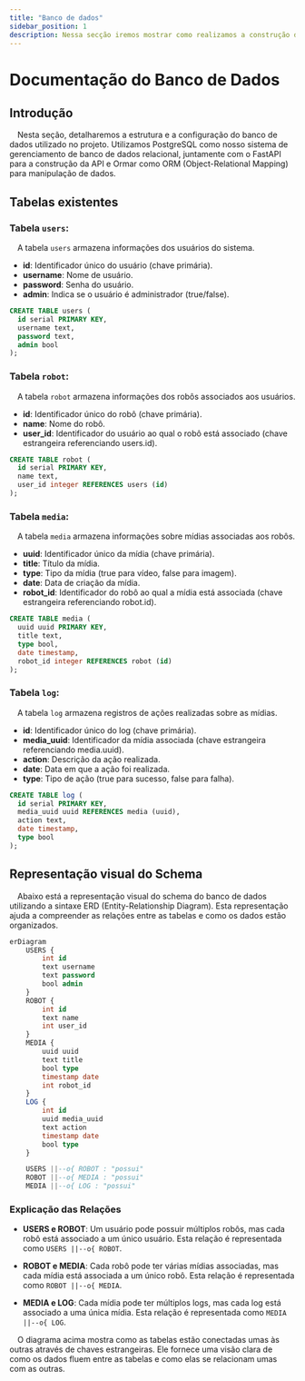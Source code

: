 ```yaml
---
title: "Banco de dados"
sidebar_position: 1
description: Nessa secção iremos mostrar como realizamos a construção do banco de dados do projeto.
---
```


# Documentação do Banco de Dados

## Introdução

&emsp;Nesta seção, detalharemos a estrutura e a configuração do banco de dados utilizado no projeto. Utilizamos PostgreSQL como nosso sistema de gerenciamento de banco de dados relacional, juntamente com o FastAPI para a construção da API e Ormar como ORM (Object-Relational Mapping) para manipulação de dados.

## Tabelas existentes 

### Tabela `users`:

&emsp;A tabela `users` armazena informações dos usuários do sistema.

- **id**: Identificador único do usuário (chave primária).
- **username**: Nome de usuário.
- **password**: Senha do usuário.
- **admin**: Indica se o usuário é administrador (true/false).

```sql
CREATE TABLE users (
  id serial PRIMARY KEY,
  username text,
  password text,
  admin bool
);
```

### Tabela `robot`:

&emsp;A tabela `robot` armazena informações dos robôs associados aos usuários.

- **id**: Identificador único do robô (chave primária).
- **name**: Nome do robô.
- **user_id**: Identificador do usuário ao qual o robô está associado (chave estrangeira referenciando users.id).

```sql
CREATE TABLE robot (
  id serial PRIMARY KEY,
  name text,
  user_id integer REFERENCES users (id)
);
```

### Tabela `media`:

&emsp;A tabela `media` armazena informações sobre mídias associadas aos robôs.

- **uuid**: Identificador único da mídia (chave primária).
- **title**: Título da mídia.
- **type**: Tipo da mídia (true para vídeo, false para imagem).
- **date**: Data de criação da mídia.
- **robot_id**: Identificador do robô ao qual a mídia está associada (chave estrangeira referenciando robot.id).

```sql
CREATE TABLE media (
  uuid uuid PRIMARY KEY,
  title text,
  type bool,
  date timestamp,
  robot_id integer REFERENCES robot (id)
);
```

### Tabela `log`:

&emsp;A tabela `log` armazena registros de ações realizadas sobre as mídias.

- **id**: Identificador único do log (chave primária).
- **media_uuid**: Identificador da mídia associada (chave estrangeira referenciando media.uuid).
- **action**: Descrição da ação realizada.
- **date**: Data em que a ação foi realizada.
- **type**: Tipo de ação (true para sucesso, false para falha).

```sql 
CREATE TABLE log (
  id serial PRIMARY KEY,
  media_uuid uuid REFERENCES media (uuid),
  action text,
  date timestamp,
  type bool
);
```

## Representação visual do Schema

&emsp;Abaixo está a representação visual do schema do banco de dados utilizando a sintaxe ERD (Entity-Relationship Diagram). Esta representação ajuda a compreender as relações entre as tabelas e como os dados estão organizados.

```sql
erDiagram
    USERS {
        int id
        text username
        text password
        bool admin
    }
    ROBOT {
        int id
        text name
        int user_id
    }
    MEDIA {
        uuid uuid
        text title
        bool type
        timestamp date
        int robot_id
    }
    LOG {
        int id
        uuid media_uuid
        text action
        timestamp date
        bool type
    }

    USERS ||--o{ ROBOT : "possui"
    ROBOT ||--o{ MEDIA : "possui"
    MEDIA ||--o{ LOG : "possui"
```

### Explicação das Relações

- **USERS e ROBOT**: Um usuário pode possuir múltiplos robôs, mas cada robô está associado a um único usuário. Esta relação é representada como `USERS ||--o{ ROBOT`.

- **ROBOT e MEDIA**: Cada robô pode ter várias mídias associadas, mas cada mídia está associada a um único robô. Esta relação é representada como `ROBOT ||--o{ MEDIA`.

- **MEDIA e LOG**: Cada mídia pode ter múltiplos logs, mas cada log está associado a uma única mídia. Esta relação é representada como `MEDIA ||--o{ LOG`.

&emsp;O diagrama acima mostra como as tabelas estão conectadas umas às outras através de chaves estrangeiras. Ele fornece uma visão clara de como os dados fluem entre as tabelas e como elas se relacionam umas com as outras.